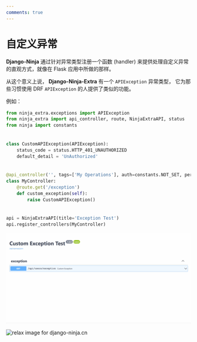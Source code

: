 ```yaml
---
comments: true
---
```

# **自定义异常**
**Django-Ninja** 通过针对异常类型注册一个函数 (handler) 来提供处理自定义异常的直观方式，就像在 Flask 应用中所做的那样。

从这个意义上说， **Django-Ninja-Extra** 有一个 `APIException` 异常类型， 它为那些习惯使用 DRF `APIException` 的人提供了类似的功能。

例如： 
```python
from ninja_extra.exceptions import APIException
from ninja_extra import api_controller, route, NinjaExtraAPI, status
from ninja import constants


class CustomAPIException(APIException):
    status_code = status.HTTP_401_UNAUTHORIZED
    default_detail = 'UnAuthorized'

    
@api_controller('', tags=['My Operations'], auth=constants.NOT_SET, permissions=[])
class MyController:
    @route.get('/exception')
    def custom_exception(self):
        raise CustomAPIException()


api = NinjaExtraAPI(title='Exception Test')
api.register_controllers(MyController)
```
![Preview](../images/custom_exception.gif)

<img style="object-fit: cover; object-position: 50% 50%;" alt="relax image for django-ninja.cn" loading="lazy" fetchpriority="auto" aria-hidden="true" draggable="false" src="https://picsum.photos/825/47.jpg">
